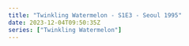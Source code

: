 ```yaml
---
title: "Twinkling Watermelon - S1E3 - Seoul 1995"
date: 2023-12-04T09:50:35Z
series: ["Twinkling Watermelon"]
---
```



<mux-player stream-type="on-demand"
  src="https://kp3d-my.sharepoint.com/personal/ryoo_kp3d_onmicrosoft_com/_layouts/15/download.aspx?share=EfaMwgpkimpOkBTn_PtCa9cBrH7BAbYJ5zM0TpojoOYizQ" prefer-playback="mse" controls>
  </mux-player>
  
  
 <script src="https://cdn.jsdelivr.net/npm/@mux/mux-player"></script>
  
 <script type="application/ld+json">
 {
  "@context": "https://schema.org/",
  "@type": "VideoObject",
  "name": "Twinkling Watermelon - S1E3 - Seoul 1995",
  "contentUrl": "https://stream.mux.com/vYodnAkiqiKzZcQv4b009xDVN6byUUBmCFyAcM025TftA.m3u8",
  "thumbnailUrl": "https://www.themoviedb.org/t/p/original/vDJE7JPnPc6fJBMBXdSltYM6yL6.jpg?width=314&fit_mode=preserve&time=25",
  "uploadDate": "2023-12-04T09:50:35Z",
}

</script>
